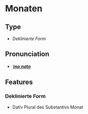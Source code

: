 # Monaten
## Type
- _Deklinierte Form_
## Pronunciation
- **_[ˈmoːnatn̩](https://commons.wikimedia.org/wiki/File:De-Monaten.ogg)_**
## Features
### Deklinierte Form
-  Dativ Plural des Substantivs Monat
